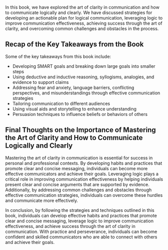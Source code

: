 
In this book, we have explored the art of clarity in communication and how to communicate logically and clearly. We have discussed strategies for developing an actionable plan for logical communication, leveraging logic to improve communication effectiveness, achieving success through the art of clarity, and overcoming common challenges and obstacles in the process.

Recap of the Key Takeaways from the Book
----------------------------------------

Some of the key takeaways from this book include:

* Developing SMART goals and breaking down large goals into smaller steps
* Using deductive and inductive reasoning, syllogisms, analogies, and evidence to support claims
* Addressing fear and anxiety, language barriers, conflicting perspectives, and misunderstandings through effective communication strategies
* Tailoring communication to different audiences
* Using visual aids and storytelling to enhance understanding
* Persuasion techniques to influence beliefs or behaviors of others

Final Thoughts on the Importance of Mastering the Art of Clarity and How to Communicate Logically and Clearly
-------------------------------------------------------------------------------------------------------------

Mastering the art of clarity in communication is essential for success in personal and professional contexts. By developing habits and practices that promote clear and concise messaging, individuals can become more effective communicators and achieve their goals. Leveraging logic plays a critical role in improving communication effectiveness by helping individuals present clear and concise arguments that are supported by evidence. Additionally, by addressing common challenges and obstacles through effective communication strategies, individuals can overcome these hurdles and communicate more effectively.

In conclusion, by following the strategies and techniques outlined in this book, individuals can develop effective habits and practices that promote clear and concise messaging, leverage logic to improve communication effectiveness, and achieve success through the art of clarity in communication. With practice and perseverance, individuals can become confident and skilled communicators who are able to connect with others and achieve their goals.
